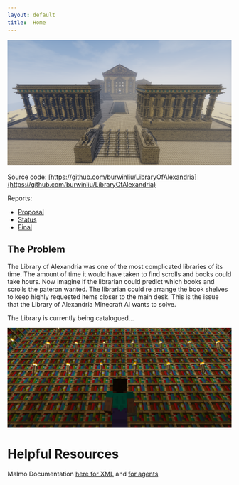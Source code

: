 ```yaml
---
layout: default
title:  Home
---
```

<img src="static/library.png" style="width:1000px;"/>
  
Source code: [https://github.com/burwinliu/LibraryOfAlexandria](https://github.com/burwinliu/LibraryOfAlexandria)

Reports:

- [Proposal](proposal.html)
- [Status](status.html)
- [Final](final.html)

## The Problem
The Library of Alexandria was one of the most complicated libraries of its time. The amount of time it would have taken 
to find scrolls and books could take hours. Now imagine if the librarian could predict which books and scrolls the 
pateron wanted. The librarian could re arrange the book shelves to keep highly requested items closer to the main desk. 
This is the issue that the Library of Alexandria Minecraft AI wants to solve.




The Library is currently being catalogued...

<img src="static/library2.png" style="width:1000px;"/>
  
  
# Helpful Resources
Malmo Documentation [here for XML](https://microsoft.github.io/malmo/0.21.0/Schemas/MissionHandlers.html) and 
[for agents](http://microsoft.github.io/malmo/0.30.0/Documentation/annotated.html)  





